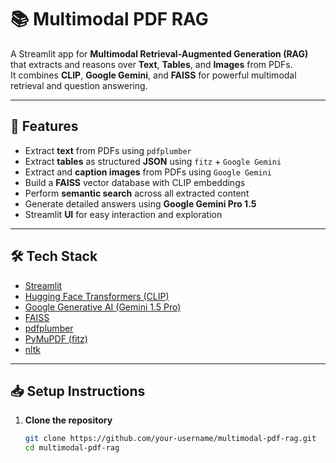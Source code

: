 # 📚 Multimodal PDF RAG

A Streamlit app for **Multimodal Retrieval-Augmented Generation (RAG)** that extracts and reasons over **Text**, **Tables**, and **Images** from PDFs.  
It combines **CLIP**, **Google Gemini**, and **FAISS** for powerful multimodal retrieval and question answering.

---

## 🚀 Features

- Extract **text** from PDFs using `pdfplumber`
- Extract **tables** as structured **JSON** using `fitz` + `Google Gemini`
- Extract and **caption images** from PDFs using `Google Gemini`
- Build a **FAISS** vector database with CLIP embeddings
- Perform **semantic search** across all extracted content
- Generate detailed answers using **Google Gemini Pro 1.5**
- Streamlit **UI** for easy interaction and exploration

---

## 🛠️ Tech Stack

- [Streamlit](https://streamlit.io/)
- [Hugging Face Transformers (CLIP)](https://huggingface.co/openai/clip-vit-base-patch32)
- [Google Generative AI (Gemini 1.5 Pro)](https://ai.google.dev/)
- [FAISS](https://github.com/facebookresearch/faiss)
- [pdfplumber](https://github.com/jsvine/pdfplumber)
- [PyMuPDF (fitz)](https://pymupdf.readthedocs.io/en/latest/)
- [nltk](https://www.nltk.org/)

---

## 📥 Setup Instructions

1. **Clone the repository**
   ```bash
   git clone https://github.com/your-username/multimodal-pdf-rag.git
   cd multimodal-pdf-rag
